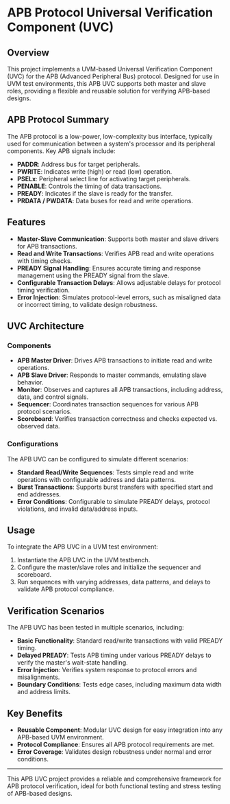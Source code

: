 # APB Protocol Universal Verification Component (UVC)

## Overview
This project implements a UVM-based Universal Verification Component (UVC) for the APB (Advanced Peripheral Bus) protocol. Designed for use in UVM test environments, this APB UVC supports both master and slave roles, providing a flexible and reusable solution for verifying APB-based designs.

## APB Protocol Summary
The APB protocol is a low-power, low-complexity bus interface, typically used for communication between a system's processor and its peripheral components. Key APB signals include:
- **PADDR**: Address bus for target peripherals.
- **PWRITE**: Indicates write (high) or read (low) operation.
- **PSELx**: Peripheral select line for activating target peripherals.
- **PENABLE**: Controls the timing of data transactions.
- **PREADY**: Indicates if the slave is ready for the transfer.
- **PRDATA / PWDATA**: Data buses for read and write operations.

## Features
- **Master-Slave Communication**: Supports both master and slave drivers for APB transactions.
- **Read and Write Transactions**: Verifies APB read and write operations with timing checks.
- **PREADY Signal Handling**: Ensures accurate timing and response management using the PREADY signal from the slave.
- **Configurable Transaction Delays**: Allows adjustable delays for protocol timing verification.
- **Error Injection**: Simulates protocol-level errors, such as misaligned data or incorrect timing, to validate design robustness.

## UVC Architecture

### Components
- **APB Master Driver**: Drives APB transactions to initiate read and write operations.
- **APB Slave Driver**: Responds to master commands, emulating slave behavior.
- **Monitor**: Observes and captures all APB transactions, including address, data, and control signals.
- **Sequencer**: Coordinates transaction sequences for various APB protocol scenarios.
- **Scoreboard**: Verifies transaction correctness and checks expected vs. observed data.

### Configurations
The APB UVC can be configured to simulate different scenarios:
- **Standard Read/Write Sequences**: Tests simple read and write operations with configurable address and data patterns.
- **Burst Transactions**: Supports burst transfers with specified start and end addresses.
- **Error Conditions**: Configurable to simulate PREADY delays, protocol violations, and invalid data/address inputs.

## Usage
To integrate the APB UVC in a UVM test environment:
1. Instantiate the APB UVC in the UVM testbench.
2. Configure the master/slave roles and initialize the sequencer and scoreboard.
3. Run sequences with varying addresses, data patterns, and delays to validate APB protocol compliance.

## Verification Scenarios
The APB UVC has been tested in multiple scenarios, including:
- **Basic Functionality**: Standard read/write transactions with valid PREADY timing.
- **Delayed PREADY**: Tests APB timing under various PREADY delays to verify the master's wait-state handling.
- **Error Injection**: Verifies system response to protocol errors and misalignments.
- **Boundary Conditions**: Tests edge cases, including maximum data width and address limits.

## Key Benefits
- **Reusable Component**: Modular UVC design for easy integration into any APB-based UVM environment.
- **Protocol Compliance**: Ensures all APB protocol requirements are met.
- **Error Coverage**: Validates design robustness under normal and error conditions.

---

This APB UVC project provides a reliable and comprehensive framework for APB protocol verification, ideal for both functional testing and stress testing of APB-based designs.
